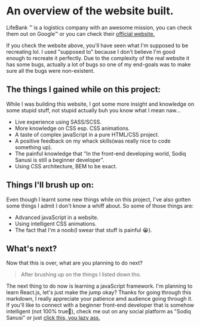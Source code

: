 # An overview of the website built.
LifeBank ™ is a logistics company with an awesome mission, you can check them out on Google™ or you can check their [official website.](https://lifebankcares.com/#/home)

If you check the website above, you'll have seen what I'm supposed to be recreating lol. I used "supposed to" because I don't believe I'm good enough to recreate it perfectly. Due to the complexity of the real website it has some bugs, actually a lot of bugs so one of my end-goals was to make sure all the bugs were non-existent.

## The things I gained while on this project:
While I was building this website, I got some more insight and knowledge on some stupid stuff, not stupid actually buh you know what I mean naw...
* Live experience using SASS/SCSS.
* More knowledge on CSS esp. CSS animations.
* A taste of complex javaScript in a pure HTML/CSS project.
* A positive feedback on my whack skills(was really nice to code something up).
* The painful knowledge that "In the front-end developing world, Sodiq Sanusi is still a beginner developer".
* Using CSS architecture, BEM to be exact.



## Things I'll brush up on:
Even though I learnt some new things while on this project, I've also gotten some things I admit I don't know a whiff about. So some of those things are:
* Advanced javaScript in a website.
* Using intelligent CSS animations.
* The fact that I'm a noob(I swear that stuff is painful 😭).

## What's next?
Now that this is over, what are you planning to do next?
> After brushing up on the things I listed down tho.

The next thing to do now is learning a javaScript framework. I'm planning to learn React.js, let's just make the jump okay?
Thanks for going through this markdown, I really appreciate your patience amd audience going through it. 
If you'll like to connect with a beginner front-end developer that is somehow intelligent (not 100% true🙂), check me out on any social platform as "Sodiq Sanusi" or just [click this, you lazy ass.](https://www.facebook.com/sodiqsanusi0)

